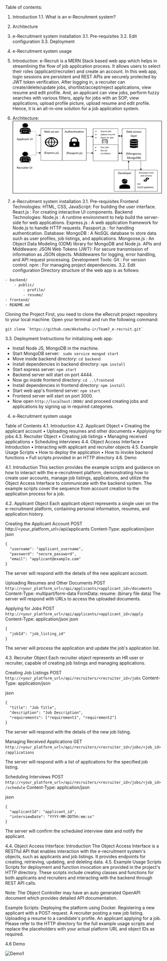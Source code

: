 Table of contents:
1.	Introduction
1.1.	What is an e-Recruitment system?
2.	Architecture
3.	e-Recruitment system installation
3.1.	Pre-requisites
3.2.	Edit configuration
3.3.	Deployment
4.	e-Recruitment system usage
1.	Introduction:
e-Recruit is a MERN Stack based web app which helps in streamlining the flow of job application process. It allows users to select their roles (applicant/recruiter) and create an account. In this web app, login sessions are persistent and REST APIs are securely protected by JWT token verification. After logging in, a recruiter can create/delete/update jobs, shortlist/accept/reject applications, view resume and edit profile. And, an applicant can view jobs, perform fuzzy searches with various filters, apply for jobs with an SOP, view applications, upload profile picture, upload resume and edit profile. Hence, it is an all-in-one solution for a job application system.
2.	Architecture:
![alt text](image.png)

3.	e-Recruitment system installation
3.1.	Pre-requisites
Frontend Technologies:
HTML, CSS, JavaScript: For building the user interface.
React.js : For creating interactive UI components.
Backend Technologies:
Node.js : A runtime environment to help build the server-side for web applications.
Express.js : A web application framework for Node.js to handle HTTP requests.
Passport.js : for handling authentication.
Database:
MongoDB : A NoSQL database to store data such as user profiles, job listings, and applications.
Mongoose.js : An Object Data Modeling (ODM) library for MongoDB and Node.js.
APIs and Middleware:
JSON Web Tokens (JWT): For secure transmission of information as JSON objects.
Middlewares for logging, error handling, and API request processing.
Development Tools:
Git : For version control.
npm : For managing project dependencies.
3.2.	Edit configuration 
Directory structure of the web app is as follows:
```
- backend/
    - public/
        - profile/
        - resume/
- frontend/
- README.md
```
Cloning the Project
First, you need to clone the eRecruit project repository to your local machine. Open your terminal and run the following command:
```
git clone `https://github.com/Akshadha-ir/Team7_e-recruit.git`
```
3.3.	Deployment 
Instructions for initializing web app:

- Install Node JS, MongoDB in the machine.
- Start MongoDB server: ` sudo service mongod start`
- Move inside backend directory: `cd backend`
- Install dependencies in backend directory: `npm install`
- Start express server: `npm start`
- Backend server will start on port 4444.
- Now go inside frontend directory: `cd ..\frontend`
- Install dependencies in frontend directory: `npm install`
- Start web app's frontend server: `npm start`
- Frontend server will start on port 3000.
- Now open `http://localhost:3000/` and proceed creating jobs and applications by signing up in required categories.
4.	e-Recruitment system usage

Table of Contents
4.1.	Introduction
4.2.	Applicant Object
•	Creating the applicant account
•	Uploading resumes and other documents
•	Applying for jobs
4.3.	Recruiter Object
•	Creating job listings
•	Managing received applications
•	Scheduling interviews
4.4.	Object Access Interface
•	Introduction
•	Interacting with applicant and recruiter objects
4.5.	Example Usage Scripts
•	How to deploy the application
•	How to invoke backend functions
•	Full scripts provided in an HTTP directory
4.6.	Demo

4.1. Introduction
This section provides the example scripts and guidance on how to interact with the e-recruitment platform, demonstrating how to create user accounts, manage job listings, applications, and utilize the Object Access Interface to communicate with the backend system. The example scripts cover the sequence from account creation to the application process for a job.

4.2. Applicant Object
Each applicant object represents a single user on the e-recruitment platform, containing personal information, resumes, and application history.

Creating the Applicant Account
POST http://<your_platform_url>/api/applicants
Content-Type: application/json
json
```
{
  "username": "applicant_username",
  "password": "secure_password",
  "email": "applicant@example.com"
}
```
The server will respond with the details of the new applicant account.

Uploading Resumes and Other Documents
POST `http://<your_platform_url>/api/applicants/<applicant_id>/documents`
Content-Type: multipart/form-data
FormData:
resume: (binary file data)
The server will respond with URLs to access the uploaded documents.

Applying for Jobs
POST `http://<your_platform_url>/api/applicants/<applicant_id>/apply`
Content-Type: application/json
json
```
{
  "jobId": "job_listing_id"
}
```
The server will process the application and update the job's application list.

4.3. Recruiter Object
Each recruiter object represents an HR user or recruiter, capable of creating job listings and managing applications.

Creating Job Listings
POST `http://<your_platform_url>/api/recruiters/<recruiter_id>/jobs`
Content-Type: application/json

json
```
{
  "title": "Job Title",
  "description": "Job Description",
  "requirements": ["requirement1", "requirement2"]
}
```
The server will respond with the details of the new job listing.

Managing Received Applications
GET `http://<your_platform_url>/api/recruiters/<recruiter_id>/jobs/<job_id>/applications`

The server will respond with a list of applications for the specified job listing.

Scheduling Interviews
POST `http://<your_platform_url>/api/recruiters/<recruiter_id>/jobs/<job_id>/schedule`
Content-Type: application/json

json
```
{
  "applicantId": "applicant_id",
  "interviewDate": "YYYY-MM-DDThh:mm:ss"
}
```
The server will confirm the scheduled interview date and notify the applicant.

4.4. Object Access Interface:
Introduction
The Object Access Interface is a RESTful API that enables interaction with the e-recruitment system's objects, such as applicants and job listings. It provides endpoints for creating, retrieving, updating, and deleting data.
4.5. Example Usage Scripts
Scripts for deployment and function invocation are provided in the project's HTTP directory. These scripts include creating classes and functions for both applicants and recruiters and interacting with the backend through REST API calls.

Note: The Object Controller may have an auto generated OpenAPI document which provides detailed API documentation.

Example Scripts:
Deploying the platform using Docker.
Registering a new applicant with a POST request.
A recruiter posting a new job listing.
Uploading a resume to a candidate's profile.
An applicant applying for a job.
Please refer to the HTTP directory for the full example usage scripts and replace the placeholders with your actual platform URL and object IDs as required.

4.6 Demo

![Demo1](https://github.com/Akshadha-ir/Team7_e-recruit/assets/69059371/56fccd8a-a7d3-4ee4-9b85-2447e59e46d8)

